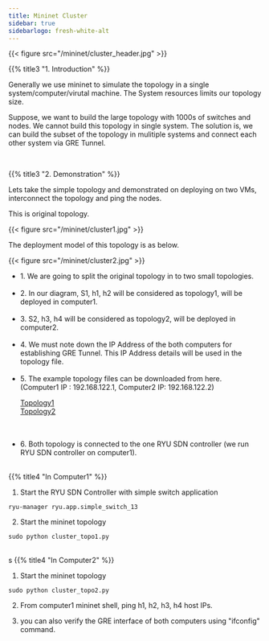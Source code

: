 ```yaml
---
title: Mininet Cluster
sidebar: true
sidebarlogo: fresh-white-alt
---
```


{{< figure src="/mininet/cluster_header.jpg" >}}



{{% title3 "1. Introduction" %}}

Generally we use mininet to simulate the topology in a single system/computer/virutal machine. The System resources limits our topology size.

Suppose, we want to build the large topology with 1000s of switches and nodes. We cannot build this topology in single system. The solution is, we can build the subset of the topology in mulitiple systems and connect each other system via GRE Tunnel.

<br>

{{% title3 "2. Demonstration" %}}

Lets take the simple topology and demonstrated on deploying on two VMs, interconnect the topology and ping the nodes.

This is original topology.

{{< figure src="/mininet/cluster1.jpg"  >}}

The deployment model of this topology is as below.

{{< figure src="/mininet/cluster2.jpg"  >}}


<ul>

<li>1. We are going to split the original topology in to two small topologies.</li>
<br>
<li>2. In our diagram, S1, h1, h2 will be considered as topology1, will be  deployed in computer1.</li>
<br>
<li>3. S2, h3, h4 will be considered as topology2, will be deployed in computer2.</li>
<br>
<li>4. We must note down the IP Address of the both computers for establishing GRE Tunnel.  This IP Address details will be used in the topology file.</li>
<br>
<li>5. The example topology files can be downloaded from here. (Computer1 IP : 192.168.122.1,  Computer2 IP: 192.168.122.2)
<br>

<a href="/files/cluster_topo1.py.txt">Topology1</a>
<br>
<a href="/files/cluster_topo2.py.txt">Topology2</a>

<br>

</li>
<br>
<li>6. Both topology is connected to the one RYU SDN controller (we run RYU SDN controller on computer1).</li>
<br>

</ul>


{{% title4 "In Computer1" %}}


1. Start the RYU SDN Controller with simple switch application

```
ryu-manager ryu.app.simple_switch_13
```


2. Start the mininet topology
```
sudo python cluster_topo1.py
```
<br>
s
{{% title4 "In Computer2" %}}

1. Start the mininet topology
```
sudo python cluster_topo2.py
```
2. From computer1 mininet shell, ping h1, h2, h3, h4 host IPs.

3. you can also verify the GRE interface of both computers using "ifconfig" command.
